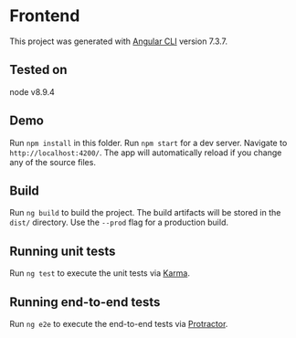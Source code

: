# Frontend
This project was generated with [Angular CLI](https://github.com/angular/angular-cli) version 7.3.7.

## Tested on
node v8.9.4

## Demo
Run `npm install` in this folder.
Run `npm start` for a dev server. Navigate to `http://localhost:4200/`. The app will automatically reload if you change any of the source files.

## Build
Run `ng build` to build the project. The build artifacts will be stored in the `dist/` directory. Use the `--prod` flag for a production build.

## Running unit tests
Run `ng test` to execute the unit tests via [Karma](https://karma-runner.github.io).

## Running end-to-end tests
Run `ng e2e` to execute the end-to-end tests via [Protractor](http://www.protractortest.org/).
